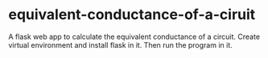 # equivalent-conductance-of-a-ciruit
A flask web app to calculate the equivalent conductance of a circuit.
Create virtual environment and install flask in it. Then run the program in it.
